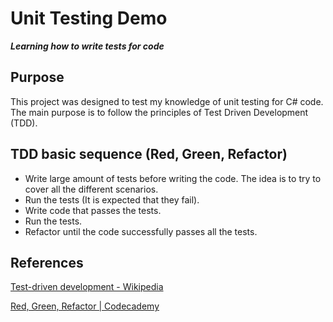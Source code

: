 # Unit Testing Demo

**_Learning how to write tests for code_**

## Purpose

This project was designed to test my knowledge of unit testing for C# code. The main purpose is to follow the principles of Test Driven Development (TDD).

## TDD basic sequence (Red, Green, Refactor)

* Write large amount of tests before writing the code. The idea is to try to cover all the different scenarios.
* Run the tests (It is expected that they fail).
* Write code that passes the tests.
* Run the tests.
* Refactor until the code successfully passes all the tests.

## References

[Test-driven development - Wikipedia](https://en.wikipedia.org/wiki/Test-driven_development)

[Red, Green, Refactor | Codecademy](https://www.codecademy.com/article/tdd-red-green-refactor)
